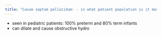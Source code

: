 ```yaml
---
title: "Cavum septum pellucidum: - in what patient population is it mostly seen? - complication?"
---
```

- seen in pediatric patients: 100% preterm and 80% term infants
- can dilate and cause obstructive hydro

